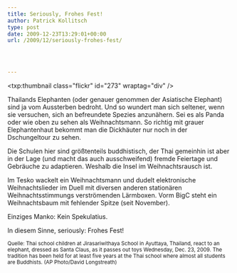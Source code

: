 ```yaml
---
title: Seriously, Frohes Fest!
author: Patrick Kollitsch
type: post
date: 2009-12-23T13:29:01+00:00
url: /2009/12/seriously-frohes-fest/




---
```

<txp:thumbnail class="flickr" id="273" wraptag="div" />

Thailands Elephanten (oder genauer genommen der Asiatische Elephant) sind ja vom Aussterben bedroht. Und so wundert man sich seltener, wenn sie versuchen, sich an befreundete Spezies anzun&auml;hern. Sei es als Panda oder wie oben zu sehen als Weihnachtsmann. So richtig mit grauer Elephantenhaut bekommt man die Dickh&auml;uter nur noch in der Dschungeltour zu sehen.

Die Schulen hier sind gr&ouml;&szlig;tenteils buddhistisch, der Thai gemeinhin ist aber in der Lage (und macht das auch ausschweifend) fremde Feiertage und Gebr&auml;uche zu adaptieren. Weshalb die Insel im Weihnachtsrausch ist. 

Im Tesko wackelt ein Weihnachtsmann und dudelt elektronische Weihnachtslieder im Duell mit diversen anderen station&auml;ren Weihnachtsstimmungs verstr&ouml;menden L&auml;rmboxen. Vorm BigC steht ein Weihnachtsbaum mit fehlender Spitze (seit November). 

Einziges Manko: Kein Spekulatius. 

In diesem Sinne, seriously: Frohes Fest!

<small>Quelle: Thai school children at Jirasariwithaya School in Ayuttaya, Thailand, react to an elephant, dressed as Santa Claus, as it passes out toys Wednesday, Dec. 23, 2009. The tradition has been held for at least five years at the Thai school where almost all students are Buddhists. (AP Photo/David Longstreath)</small>
